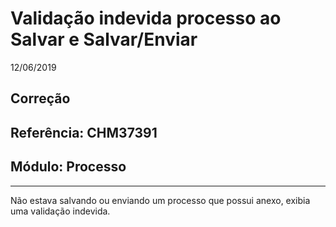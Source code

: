 # Validação indevida processo ao Salvar e Salvar/Enviar
12/06/2019
## Correção
## Referência: CHM37391
## Módulo: Processo
***

Não estava salvando ou enviando um processo que possui anexo, exibia uma validação indevida.